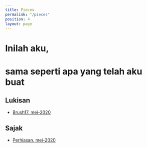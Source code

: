 ```yaml
---
title: Pieces
permalink: "/pieces"
position: 4
layout: page
---
```


# Inilah aku,  
# sama seperti apa yang telah aku buat

## Lukisan
- [Brush17, mei-2020](https://irfnrdh.github.io/karya/lukisan/01-brush17/index.html)

## Sajak
- [Perhiasan, mei-2020](https://irfnrdh.github.io/perhiasan)
